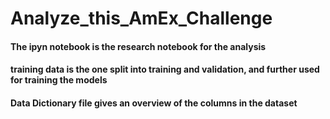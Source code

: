 # Analyze_this_AmEx_Challenge
#### The ipyn notebook is the research notebook for the analysis
#### training data is the one split into training and validation, and further used for training the models
#### Data Dictionary file gives an overview of the columns in the dataset
